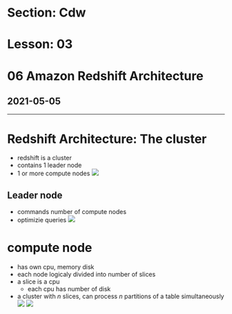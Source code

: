 # Section: Cdw
# Lesson: 03
# 06 Amazon Redshift Architecture
## 2021-05-05
---

# Redshift Architecture: The cluster
- redshift is a cluster
- contains 1 leader node
- 1 or more compute nodes
![](https://i.imgur.com/7BJfEEd.png)


## Leader node
- commands number of compute nodes
- optimizie queries
![](https://i.imgur.com/pDv1GpR.png)


# compute node
- has own cpu, memory disk
- each node logicaly divided into number of slices
- a slice is a cpu
  - each cpu has number of disk
- a cluster with $n$ slices, can process  $n$ partitions of a table simultaneously
![](https://i.imgur.com/rwlZiaH.jpg)
![](https://i.imgur.com/SqaBY9s.png)
